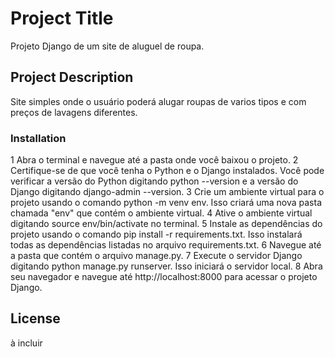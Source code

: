 # Project Title

Projeto Django de um site de aluguel de roupa.

## Project Description

Site simples onde o usuário poderá alugar roupas de varios tipos e com preços de lavagens diferentes. 

### Installation

1 Abra o terminal e navegue até a pasta onde você baixou o projeto.
2 Certifique-se de que você tenha o Python e o Django instalados. Você pode verificar a versão do Python digitando python --version e a versão do Django digitando django-admin --version.
3 Crie um ambiente virtual para o projeto usando o comando python -m venv env. Isso criará uma nova pasta chamada "env" que contém o ambiente virtual.
4 Ative o ambiente virtual digitando source env/bin/activate no terminal.
5 Instale as dependências do projeto usando o comando pip install -r requirements.txt. Isso instalará todas as dependências listadas no arquivo requirements.txt.
6 Navegue até a pasta que contém o arquivo manage.py.
7 Execute o servidor Django digitando python manage.py runserver. Isso iniciará o servidor local.
8 Abra seu navegador e navegue até http://localhost:8000 para acessar o projeto Django.

## License

à incluir